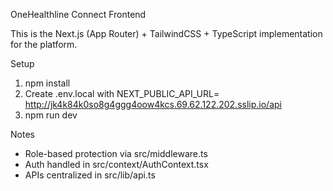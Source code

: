 OneHealthline Connect Frontend

This is the Next.js (App Router) + TailwindCSS + TypeScript implementation for the platform.

Setup

1. npm install
2. Create .env.local with NEXT_PUBLIC_API_URL= http://jk4k84k0so8g4ggg4oow4kcs.69.62.122.202.sslip.io/api
3. npm run dev

Notes

- Role-based protection via src/middleware.ts
- Auth handled in src/context/AuthContext.tsx
- APIs centralized in src/lib/api.ts

